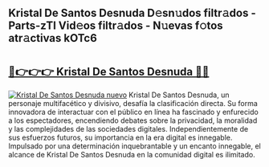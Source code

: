 ## Kristal De Santos Desnuda D𝚎sn𝚞dos filtr𝚊dos - Parts-zTI Vid𝚎os filtr𝚊dos - N𝚞evas f𝚘tos atr𝚊ctivas kOTc6

# <h2><a href="http://mbdmt2k.tromn.icu/?c=Kristal+De+Santos+Desnuda">🔗👉👉👉 Kristal De Santos Desnuda 🔗🔗</a></h2>

[![Kristal De Santos Desnuda nuevo](https://i.imgur.com/pEAQMta.gif)](http://mbdmt2k.tromn.icu/?c=Kristal+De+Santos+Desnuda)
Kristal De Santos Desnuda, un personaje multifacético y divisivo, desafía la clasificación directa. Su forma innovadora de interactuar con el público en línea ha fascinado y enfurecido a los espectadores, encendiendo debates sobre la privacidad, la moralidad y las complejidades de las sociedades digitales. Independientemente de sus esfuerzos futuros, su importancia en la era digital es innegable. Impulsado por una determinación inquebrantable y un encanto innegable, el alcance de Kristal De Santos Desnuda en la comunidad digital es ilimitado.
